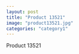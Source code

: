 ```yaml
---
layout: post
title: "Product 13521"
image: "product13521.jpg"
categories: "category1"
---
```

Product 13521
